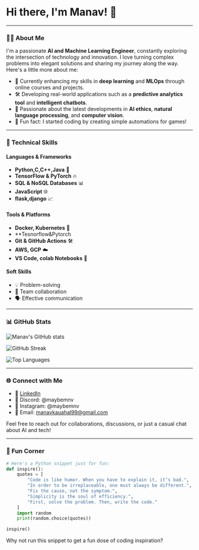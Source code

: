 # Hi there, I'm **Manav**! 👋

---

### 👨‍💻 About Me

I'm a passionate **AI and Machine Learning Engineer**, constantly exploring the intersection of technology and innovation. I love turning complex problems into elegant solutions and sharing my journey along the way. Here's a little more about me:

- 🌱 Currently enhancing my skills in **deep learning** and **MLOps** through online courses and projects.
- 🛠️ Developing real-world applications such as a **predictive analytics tool** and **intelligent chatbots**.
- 🧠 Passionate about the latest developments in **AI ethics**, **natural language processing**, and **computer vision**.
- 🎯 Fun fact: I started coding by creating simple automations for games!

---

### 💼 Technical Skills

#### **Languages & Frameworks**
- **Python,C,C++,Java** 🐍
- **TensorFlow & PyTorch** 🔥
- **SQL & NoSQL Databases** 📊
- **JavaScript** 🌐
- **flask,django** 📈

#### **Tools & Platforms**
- **Docker, Kubernetes** 🐳
- **Tesnorflow&Pytorch
- **Git & GitHub Actions** 🛠️
- **AWS, GCP** ☁️
- **VS Code, colab Notebooks** 📓

#### **Soft Skills**
- 💡 Problem-solving
- 🤝 Team collaboration
- 🗣️ Effective communication

---

### 📊 GitHub Stats

![Manav's GitHub stats](https://github-readme-stats.vercel.app/api?username=maybemnv&show_icons=true&theme=radical)

![GitHub Streak](https://github-readme-streak-stats.herokuapp.com/?user=maybemnv&theme=radical)

![Top Languages](https://github-readme-stats.vercel.app/api/top-langs/?username=maybemnv&layout=compact&theme=radical)

---

### 🌐 Connect with Me

- 💼 [LinkedIn](https://www.linkedin.com/in/maybmnv)
- 💬 Discord: @maybemnv
- 📸 Instagram: @maybemnv
- 📧 Email: manavkauahal99@gmail.com

Feel free to reach out for collaborations, discussions, or just a casual chat about AI and tech!

---

### 🎨 Fun Corner

```python
# Here's a Python snippet just for fun:
def inspire():
    quotes = [
        "Code is like humor. When you have to explain it, it’s bad.",
        "In order to be irreplaceable, one must always be different.",
        "Fix the cause, not the symptom.",
        "Simplicity is the soul of efficiency.",
        "First, solve the problem. Then, write the code."
    ]
    import random
    print(random.choice(quotes))

inspire()
```

Why not run this snippet to get a fun dose of coding inspiration?
